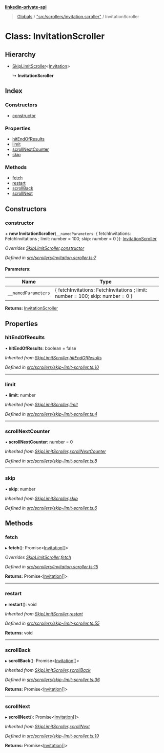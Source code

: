 **[linkedin-private-api](../README.md)**

> [Globals](../globals.md) / ["src/scrollers/invitation.scroller"](../modules/_src_scrollers_invitation_scroller_.md) / InvitationScroller

# Class: InvitationScroller

## Hierarchy

* [SkipLimitScroller](_src_scrollers_skip_limit_scroller_.skiplimitscroller.md)<[Invitation](../interfaces/_src_entities_invitation_entity_.invitation.md)\>

  ↳ **InvitationScroller**

## Index

### Constructors

* [constructor](_src_scrollers_invitation_scroller_.invitationscroller.md#constructor)

### Properties

* [hitEndOfResults](_src_scrollers_invitation_scroller_.invitationscroller.md#hitendofresults)
* [limit](_src_scrollers_invitation_scroller_.invitationscroller.md#limit)
* [scrollNextCounter](_src_scrollers_invitation_scroller_.invitationscroller.md#scrollnextcounter)
* [skip](_src_scrollers_invitation_scroller_.invitationscroller.md#skip)

### Methods

* [fetch](_src_scrollers_invitation_scroller_.invitationscroller.md#fetch)
* [restart](_src_scrollers_invitation_scroller_.invitationscroller.md#restart)
* [scrollBack](_src_scrollers_invitation_scroller_.invitationscroller.md#scrollback)
* [scrollNext](_src_scrollers_invitation_scroller_.invitationscroller.md#scrollnext)

## Constructors

### constructor

\+ **new InvitationScroller**(`__namedParameters`: { fetchInvitations: FetchInvitations ; limit: number = 100; skip: number = 0 }): [InvitationScroller](_src_scrollers_invitation_scroller_.invitationscroller.md)

*Overrides [SkipLimitScroller](_src_scrollers_skip_limit_scroller_.skiplimitscroller.md).[constructor](_src_scrollers_skip_limit_scroller_.skiplimitscroller.md#constructor)*

*Defined in [src/scrollers/invitation.scroller.ts:7](https://github.com/cosiall/linkedin-private-api/blob/f0f3775/src/scrollers/invitation.scroller.ts#L7)*

#### Parameters:

Name | Type |
------ | ------ |
`__namedParameters` | { fetchInvitations: FetchInvitations ; limit: number = 100; skip: number = 0 } |

**Returns:** [InvitationScroller](_src_scrollers_invitation_scroller_.invitationscroller.md)

## Properties

### hitEndOfResults

•  **hitEndOfResults**: boolean = false

*Inherited from [SkipLimitScroller](_src_scrollers_skip_limit_scroller_.skiplimitscroller.md).[hitEndOfResults](_src_scrollers_skip_limit_scroller_.skiplimitscroller.md#hitendofresults)*

*Defined in [src/scrollers/skip-limit-scroller.ts:10](https://github.com/cosiall/linkedin-private-api/blob/f0f3775/src/scrollers/skip-limit-scroller.ts#L10)*

___

### limit

•  **limit**: number

*Inherited from [SkipLimitScroller](_src_scrollers_skip_limit_scroller_.skiplimitscroller.md).[limit](_src_scrollers_skip_limit_scroller_.skiplimitscroller.md#limit)*

*Defined in [src/scrollers/skip-limit-scroller.ts:4](https://github.com/cosiall/linkedin-private-api/blob/f0f3775/src/scrollers/skip-limit-scroller.ts#L4)*

___

### scrollNextCounter

•  **scrollNextCounter**: number = 0

*Inherited from [SkipLimitScroller](_src_scrollers_skip_limit_scroller_.skiplimitscroller.md).[scrollNextCounter](_src_scrollers_skip_limit_scroller_.skiplimitscroller.md#scrollnextcounter)*

*Defined in [src/scrollers/skip-limit-scroller.ts:8](https://github.com/cosiall/linkedin-private-api/blob/f0f3775/src/scrollers/skip-limit-scroller.ts#L8)*

___

### skip

•  **skip**: number

*Inherited from [SkipLimitScroller](_src_scrollers_skip_limit_scroller_.skiplimitscroller.md).[skip](_src_scrollers_skip_limit_scroller_.skiplimitscroller.md#skip)*

*Defined in [src/scrollers/skip-limit-scroller.ts:6](https://github.com/cosiall/linkedin-private-api/blob/f0f3775/src/scrollers/skip-limit-scroller.ts#L6)*

## Methods

### fetch

▸ **fetch**(): Promise<[Invitation](../interfaces/_src_entities_invitation_entity_.invitation.md)[]\>

*Overrides [SkipLimitScroller](_src_scrollers_skip_limit_scroller_.skiplimitscroller.md).[fetch](_src_scrollers_skip_limit_scroller_.skiplimitscroller.md#fetch)*

*Defined in [src/scrollers/invitation.scroller.ts:15](https://github.com/cosiall/linkedin-private-api/blob/f0f3775/src/scrollers/invitation.scroller.ts#L15)*

**Returns:** Promise<[Invitation](../interfaces/_src_entities_invitation_entity_.invitation.md)[]\>

___

### restart

▸ **restart**(): void

*Inherited from [SkipLimitScroller](_src_scrollers_skip_limit_scroller_.skiplimitscroller.md).[restart](_src_scrollers_skip_limit_scroller_.skiplimitscroller.md#restart)*

*Defined in [src/scrollers/skip-limit-scroller.ts:55](https://github.com/cosiall/linkedin-private-api/blob/f0f3775/src/scrollers/skip-limit-scroller.ts#L55)*

**Returns:** void

___

### scrollBack

▸ **scrollBack**(): Promise<[Invitation](../interfaces/_src_entities_invitation_entity_.invitation.md)[]\>

*Inherited from [SkipLimitScroller](_src_scrollers_skip_limit_scroller_.skiplimitscroller.md).[scrollBack](_src_scrollers_skip_limit_scroller_.skiplimitscroller.md#scrollback)*

*Defined in [src/scrollers/skip-limit-scroller.ts:36](https://github.com/cosiall/linkedin-private-api/blob/f0f3775/src/scrollers/skip-limit-scroller.ts#L36)*

**Returns:** Promise<[Invitation](../interfaces/_src_entities_invitation_entity_.invitation.md)[]\>

___

### scrollNext

▸ **scrollNext**(): Promise<[Invitation](../interfaces/_src_entities_invitation_entity_.invitation.md)[]\>

*Inherited from [SkipLimitScroller](_src_scrollers_skip_limit_scroller_.skiplimitscroller.md).[scrollNext](_src_scrollers_skip_limit_scroller_.skiplimitscroller.md#scrollnext)*

*Defined in [src/scrollers/skip-limit-scroller.ts:19](https://github.com/cosiall/linkedin-private-api/blob/f0f3775/src/scrollers/skip-limit-scroller.ts#L19)*

**Returns:** Promise<[Invitation](../interfaces/_src_entities_invitation_entity_.invitation.md)[]\>
